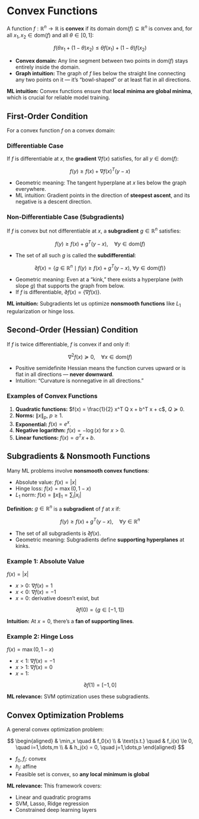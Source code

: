# Convex Functions

A function $f: \mathbb{R}^n \to \mathbb{R}$ is **convex** if its domain $\mathrm{dom}(f) \subseteq \mathbb{R}^n$ is convex and, for all $x_1, x_2 \in \mathrm{dom}(f)$ and all $\theta \in [0,1]$:

$$
f(\theta x_1 + (1-\theta)x_2) \le \theta f(x_1) + (1-\theta) f(x_2)
$$

- **Convex domain:** Any line segment between two points in $\mathrm{dom}(f)$ stays entirely inside the domain.  
- **Graph intuition:** The graph of $f$ lies below the straight line connecting any two points on it — it’s “bowl-shaped” or at least flat in all directions.  

**ML intuition:** Convex functions ensure that **local minima are global minima**, which is crucial for reliable model training.


## First-Order Condition

For a convex function $f$ on a convex domain:

### Differentiable Case

If $f$ is differentiable at $x$, the **gradient** $\nabla f(x)$ satisfies, for all $y \in \mathrm{dom}(f)$:

$$
f(y) \ge f(x) + \nabla f(x)^T (y - x)
$$

- Geometric meaning: The tangent hyperplane at $x$ lies below the graph everywhere.  
- ML intuition: Gradient points in the direction of **steepest ascent**, and its negative is a descent direction.

### Non-Differentiable Case (Subgradients)

If $f$ is convex but not differentiable at $x$, a **subgradient** $g \in \mathbb{R}^n$ satisfies:

$$
f(y) \ge f(x) + g^T (y - x), \quad \forall y \in \mathrm{dom}(f)
$$

- The set of all such $g$ is called the **subdifferential**:

$$
\partial f(x) = \{ g \in \mathbb{R}^n \mid f(y) \ge f(x) + g^T (y - x), \ \forall y \in \mathrm{dom}(f) \}
$$

- Geometric meaning: Even at a “kink,” there exists a hyperplane (with slope $g$) that supports the graph from below.  
- If $f$ is differentiable, $\partial f(x) = \{\nabla f(x)\}$.

**ML intuition:** Subgradients let us optimize **nonsmooth functions** like $L_1$ regularization or hinge loss.


## Second-Order (Hessian) Condition

If $f$ is twice differentiable, $f$ is convex if and only if:

$$
\nabla^2 f(x) \succeq 0, \quad \forall x \in \mathrm{dom}(f)
$$

- Positive semidefinite Hessian means the function curves upward or is flat in all directions — **never downward**.  
- Intuition: “Curvature is nonnegative in all directions.”

 
### Examples of Convex Functions

1. **Quadratic functions:** $f(x) = \frac{1}{2} x^T Q x + b^T x + c$, $Q \succeq 0$.  
2. **Norms:** $\|x\|_p$, $p \ge 1$.  
3. **Exponential:** $f(x) = e^x$.  
4. **Negative logarithm:** $f(x) = -\log(x)$ for $x>0$.  
5. **Linear functions:** $f(x) = a^T x + b$.


## Subgradients & Nonsmooth Functions

Many ML problems involve **nonsmooth convex functions**:

- Absolute value: $f(x) = |x|$  
- Hinge loss: $f(x) = \max(0, 1-x)$  
- $L_1$ norm: $f(x) = \|x\|_1 = \sum_i |x_i|$  

**Definition:** $g \in \mathbb{R}^n$ is a **subgradient** of $f$ at $x$ if:

$$
f(y) \ge f(x) + g^T (y-x), \quad \forall y \in \mathbb{R}^n
$$

- The set of all subgradients is $\partial f(x)$.  
- Geometric meaning: Subgradients define **supporting hyperplanes** at kinks.

 
### Example 1: Absolute Value

$f(x) = |x|$  

- $x > 0$: $\nabla f(x) = 1$  
- $x < 0$: $\nabla f(x) = -1$  
- $x = 0$: derivative doesn’t exist, but

$$
\partial f(0) = \{ g \in [-1,1] \}
$$

**Intuition:** At $x=0$, there’s a **fan of supporting lines**.

 
### Example 2: Hinge Loss

$f(x) = \max(0,1-x)$  

- $x < 1$: $\nabla f(x) = -1$  
- $x > 1$: $\nabla f(x) = 0$  
- $x = 1$:  

$$
\partial f(1) = [-1,0]
$$

**ML relevance:** SVM optimization uses these subgradients.


## Convex Optimization Problems

A general convex optimization problem:

$$
\begin{aligned}
& \min_x \quad & f_0(x) \\
& \text{s.t.} \quad & f_i(x) \le 0, \quad i=1,\dots,m \\
& & h_j(x) = 0, \quad j=1,\dots,p
\end{aligned}
$$

- $f_0, f_i$: convex  
- $h_j$: affine  
- Feasible set is convex, so **any local minimum is global**

**ML relevance:** This framework covers:

- Linear and quadratic programs  
- SVM, Lasso, Ridge regression  
- Constrained deep learning layers
